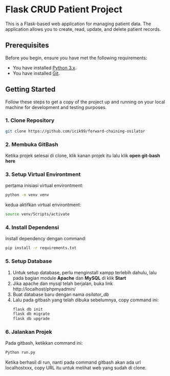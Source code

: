 # Flask CRUD Patient Project

This is a Flask-based web application for managing patient data. The application allows you to create, read, update, and delete patient records.

## Prerequisites

Before you begin, ensure you have met the following requirements:

- You have installed [Python 3.x](https://www.python.org/downloads/).
- You have installed [Git](https://git-scm.com/).

## Getting Started

Follow these steps to get a copy of the project up and running on your local machine for development and testing purposes.

### 1. Clone Repository

```bash
git clone https://github.com/icik99/forward-chaining-osilator
```

### 2. Membuka GitBash

Ketika projek selesai di clone, klik kanan projek itu lalu klik **open git-bash here**


### 3. Setup Virtual Environtment

pertama inisiasi virtual environtment:
```bash
python -m venv venv
```

kedua aktifkan virtual environtment:
```bash
source venv/Scripts/activate
```

### 4. Install Dependensi

Install dependency dengan command:
```bash
pip install -r requirements.txt
```

### 5. Setup Database

1. Untuk setup database, perlu menginstall xampp terlebih dahulu, lalu pada bagian module **Apache** dan **MySQL** di klik **Start**
2. Jika apache dan mysql telah berjalan, buka link http://localhost/phpmyadmin/
3. Buat database baru dengan nama _osilator_db_
4. Lalu pada gitbash yang telah dibuka sebelumnya, copy command ini:
   ```bash
   flask db init
   flask db migrate
   flask db upgrade
   ```

### 6. Jalankan Projek

Pada gitbash, ketikkan command ini:
```bash
Python run.py
```

Ketika berhasil di run, nanti pada command gitbash akan ada url localhostxxx, copy URL itu untuk melihat web yang sudah di clone.

